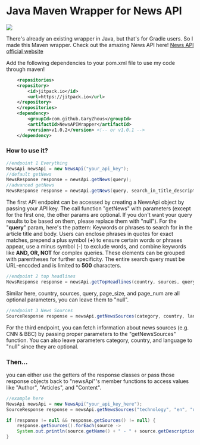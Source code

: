 # Java Maven Wrapper for News API
[![](https://jitpack.io/v/GaryZhous/NewsAPIWrapper.svg)](https://jitpack.io/#GaryZhous/NewsAPIWrapper)

There's already an existing wrapper in Java, but that's for Gradle users. So I made this Maven wrapper. Check out the amazing News API here!
[News API official website](https://newsapi.org/)

Add the following dependencies to your pom.xml file to use my code through maven!
```xml
	<repositories>
	<repository>
		<id>jitpack.io</id>
		<url>https://jitpack.io</url>
	</repository>
	</repositories>
	<dependency>
		<groupId>com.github.GaryZhous</groupId>
		<artifactId>NewsAPIWrapper</artifactId>
		<version>v1.0.2</version> <!-- or v1.0.1 -->
	</dependency>
```
### How to use it?
```Java
//endpoint 1 Everything
NewsApi newsApi = new NewsApi("your_api_key");
//default getNews
NewsResponse response = newsApi.getNews(query);
//advanced getNews
NewsResponse response = newsApi.getNews(query, search_in_title_description_or_content, domains, excluded_domains, start_time_stamp, end_time_stamp, language, sort_by, page_size, page_num);
```
The first API endpoint can be accessed by creating a NewsApi object by passing your API key. The call function "getNews" with parameters (except for the first one, the other params are optional. If you don't want your query results to be based on them, please replace them with "null"). For the "**query**" param, here's the pattern: Keywords or phrases to search for in the article title and body. Users can enclose phrases in quotes for exact matches, prepend a plus symbol (**+**) to ensure certain words or phrases appear, use a minus symbol (**-**) to exclude words, and combine keywords like **AND, OR, NOT** for complex queries. These elements can be grouped with parentheses for further specificity. The entire search query must be URL-encoded and is limited to **500** characters.
```Java
//endpoint 2 top headlines
NewsResponse response = newsApi.getTopHeadlines(country, sources, query, page_size, page_num);
```
Similar here, country, sources, query, page_size, and page_num are all optional parameters, you can leave them to "null".
```Java
//endpoint 3 News Sources
SourceResponse response = newsApi.getNewsSources(category, country, language);
```
For the third endpoint, you can fetch information about news sources (e.g. CNN & BBC) by passing proper parameters to the "getNewsSources" function. You can also leave parameters category, country, and language to "null" since they are optional.
### Then...
you can either use the getters of the response classes or pass those response objects back to "newsApi"'s member functions to access values like "Author", "Articles", and "Content".
```Java
//example here
NewsApi newsApi = new NewsApi("your_api_key_here");
SourceResponse response = newsApi.getNewsSources("technology", "en", "us");

if (response != null && response.getSources() != null) {
	response.getSources().forEach(source -> 
	System.out.println(source.getName() + " - " + source.getDescription()));
}
```
